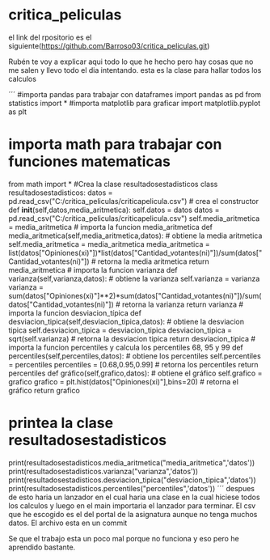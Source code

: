 # critica_peliculas
el link del rpositorio es el siguiente(https://github.com/Barroso03/critica_peliculas.git) 


Rubén te voy a explicar aqui todo lo que he hecho pero hay cosas que no me salen y llevo todo el dia intentando.
esta es la clase para hallar todos los calculos

´´´
#importa pandas para trabajar con dataframes
import pandas as pd
from statistics import *
#importa matplotlib para graficar
import matplotlib.pyplot as plt
# importa math para trabajar con funciones matematicas
from math import *
#Crea la clase resultadosestadisticos
class resultadosestadisticos:
    datos = pd.read_csv("C:/critica_peliculas/criticapelicula.csv")
    # crea el constructor
    def __init__(self,datos,media_aritmetica):
        self.datos = datos
        datos = pd.read_csv("C:/critica_peliculas/criticapelicula.csv")
        self.media_aritmetica = media_aritmetica
    # importa la funcion media_aritmetica
    def media_aritmetica(self,media_aritmetica,datos):
        # obtiene la media aritmetica
        self.media_aritmetica = media_aritmetica
        media_aritmetica = list(datos["Opiniones(xi)"])*list(datos["Cantidad_votantes(ni)"])/sum(datos["Cantidad_votantes(ni)"])
        # retorna la media aritmetica
        return media_aritmetica
    # importa la funcion varianza
    def varianza(self,varianza,datos):
        # obtiene la varianza
        self.varianza = varianza
        varianza = sum(datos["Opiniones(xi)"]**2)*sum(datos["Cantidad_votantes(ni)"])/sum(datos["Cantidad_votantes(ni)"])
        # retorna la varianza
        return varianza
    # importa la funcion desviacion_típica
    def desviacion_tipica(self,desviacion_tipica,datos):
        # obtiene la desviacion tipica
        self.desviacion_tipica = desviacion_tipica
        desviacion_tipica = sqrt(self.varianza)
        # retorna la desviacion tipica
        return desviacion_tipica
    # importa la funcion percentiles y calcula los percentiles 68, 95 y 99
    def percentiles(self,percentiles,datos):
        # obtiene los percentiles
        self.percentiles = percentiles
        percentiles = [0.68,0.95,0.99]
        # retorna los percentiles
        return percentiles
    def  gráfico(self,grafico,datos):
        # obtiene el gráfico
        self.grafico = grafico
        grafico = plt.hist(datos["Opiniones(xi)"],bins=20)
        # retorna el gráfico
        return grafico
        
# printea la clase resultadosestadisticos
print(resultadosestadisticos.media_aritmetica("media_aritmetica",'datos'))
print(resultadosestadisticos.varianza("varianza",'datos'))
print(resultadosestadisticos.desviacion_tipica("desviacion_tipica",'datos'))
print(resultadosestadisticos.percentiles("percentiles",'datos'))
´´´
despues de esto haria un lanzador en el cual haria una clase en la cual hiciese todos los calculos y luego en el main importaria el lanzador para terminar.
El csv que he escogido es el del portal de la asignatura aunque no tenga muchos datos.
El archivo esta en un commit

Se que el trabajo esta un poco mal porque no funciona y eso pero he aprendido bastante.



 


